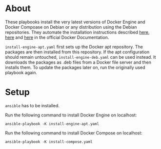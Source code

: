# About

These playbooks install the very latest versions of Docker Engine and Docker Compoase on Debian or any distribution using the Debian repositories. They automate the installation instructions described [here](https://docs.docker.com/engine/install/debian/ "Install Docker Engine on Debian"), [here](https://docs.docker.com/engine/install/linux-postinstall/ "Post-installation steps for Linux") and [here](https://docs.docker.com/compose/install/ "Install Docker Compose") in the official Docker Documentation.

`install-engine-apt.yaml` first sets up the Docker apt repository. The packages are then installed from this repository. If the apt configuration should remain untouched, `install-engine-deb.yaml` can be used instead. It downloads the packages as .deb files from a Docker file server and then installs them. To update the packages later on, run the originally used playbook again.

# Setup

`ansible` has to be installed.

Run the following command to install Docker Engine on localhost:

	ansible-playbook -K install-engine-apt.yaml

Run the following command to install Docker Compose on localhost:

	ansible-playbook -K install-compose.yaml


